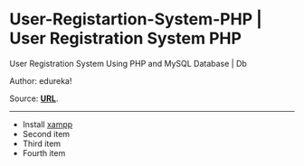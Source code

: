 # User-Registartion-System-PHP | User Registration System PHP 

User Registration System Using PHP and MySQL Database | Db 

Author: edureka!

Source: **[URL](https://www.youtube.com/watch?v=qjwc8ScTHnY)**.

___

- Install [xampp](https://www.apachefriends.org/download.html "Web Service to Test PHP | Other in Local")
- Second item
- Third item
- Fourth item